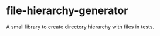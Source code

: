file-hierarchy-generator
========================

A small library to create directory hierarchy with files in tests.
